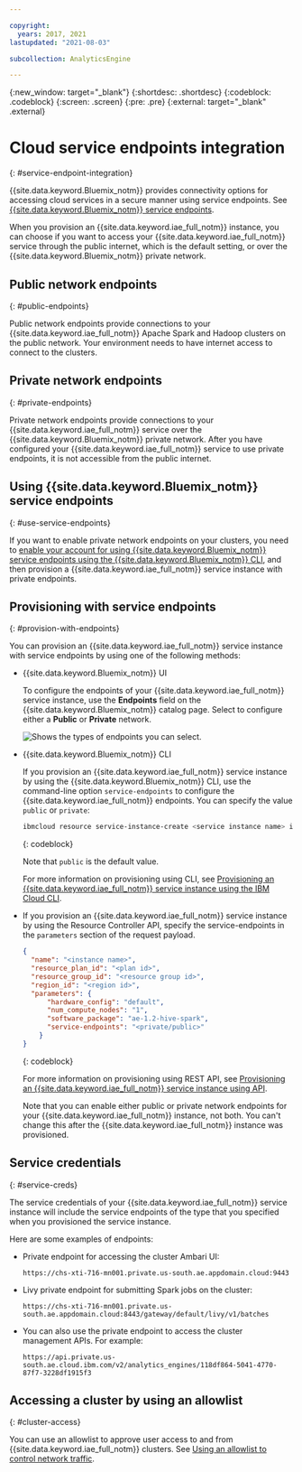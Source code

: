 ```yaml
---

copyright:
  years: 2017, 2021
lastupdated: "2021-08-03"

subcollection: AnalyticsEngine

---
```


<!-- Attribute definitions -->
{:new_window: target="_blank"}
{:shortdesc: .shortdesc}
{:codeblock: .codeblock}
{:screen: .screen}
{:pre: .pre}
{:external: target="_blank" .external}

# Cloud service endpoints integration
{: #service-endpoint-integration}

{{site.data.keyword.Bluemix_notm}} provides connectivity options for accessing cloud services in a secure manner using service endpoints. See [{{site.data.keyword.Bluemix_notm}} service endpoints](/docs/account?topic=account-vrf-service-endpoint).  

When you provision an {{site.data.keyword.iae_full_notm}} instance, you can choose if you want to access your {{site.data.keyword.iae_full_notm}} service through the public internet, which is the default setting, or over the {{site.data.keyword.Bluemix_notm}} private network.

## Public network endpoints
{: #public-endpoints}

Public network endpoints provide connections to your {{site.data.keyword.iae_full_notm}} Apache Spark and Hadoop clusters on the public network. Your environment needs to have internet access to connect to the clusters.

## Private network endpoints
{: #private-endpoints}

Private network endpoints provide connections to your {{site.data.keyword.iae_full_notm}} service over the {{site.data.keyword.Bluemix_notm}} private network. After you have configured your {{site.data.keyword.iae_full_notm}} service to use private endpoints, it is not accessible from the public internet.

## Using {{site.data.keyword.Bluemix_notm}} service endpoints
{: #use-service-endpoints}

If you want to enable private network endpoints on your clusters, you need to [enable your account for using {{site.data.keyword.Bluemix_notm}} service endpoints using the {{site.data.keyword.Bluemix_notm}} CLI](/docs/account?topic=account-vrf-service-endpoint&interface=cli#service-endpoint-cli), and then provision a {{site.data.keyword.iae_full_notm}} service instance with private endpoints.

## Provisioning with service endpoints
{: #provision-with-endpoints}

You can provision an {{site.data.keyword.iae_full_notm}} service instance with service endpoints by using one of the following methods:

- {{site.data.keyword.Bluemix_notm}} UI

    To configure the endpoints of your {{site.data.keyword.iae_full_notm}} service instance, use the **Endpoints** field on the {{site.data.keyword.Bluemix_notm}} catalog page. Select to configure either a **Public** or **Private** network.

    ![Shows the types of endpoints you can select.](images/service-endpoints.png)

- {{site.data.keyword.Bluemix_notm}} CLI

    If you provision an {{site.data.keyword.iae_full_notm}} service instance by using the {{site.data.keyword.Bluemix_notm}} CLI,  use the command-line option `service-endpoints` to configure the {{site.data.keyword.iae_full_notm}} endpoints. You can specify the value `public` or `private`:
    ```sh
    ibmcloud resource service-instance-create <service instance name> ibmanalyticsengine <plan_name> <region> -p @<path_to_JSON_file_with_cluster_parameters> --service-endpoints <private/public>
    ```
    {: codeblock}

    Note that `public` is the default value.

    For more information on provisioning using CLI, see [Provisioning an {{site.data.keyword.iae_full_notm}} service instance using the IBM Cloud CLI](/docs/AnalyticsEngine?topic=AnalyticsEngine-provisioning-IAE#creating-a-service-instance-using-the-ibm-cloud-command-line-interface).

- If you provision an {{site.data.keyword.iae_full_notm}} service instance by using the Resource Controller API, specify the service-endpoints in the `parameters` section of the request payload.
    ```json
    {
      "name": "<instance name>",
      "resource_plan_id": "<plan id>",
      "resource_group_id": "<resource group id>",
      "region_id": "<region id>",
      "parameters": {
          "hardware_config": "default",
          "num_compute_nodes": "1",
          "software_package": "ae-1.2-hive-spark",
          "service-endpoints": "<private/public>"
        }    
    }
    ```
    {: codeblock}

    For more information on provisioning using REST API, see [Provisioning an {{site.data.keyword.iae_full_notm}} service instance using API](/docs/AnalyticsEngine?topic=AnalyticsEngine-provisioning-IAE#creating-a-service-instance-using-the-resource-controller-rest-api).


    Note that you can enable either public or private network endpoints for your {{site.data.keyword.iae_full_notm}} instance, not both. You can't change this after the {{site.data.keyword.iae_full_notm}} instance was provisioned.

## Service credentials
{: #service-creds}

The service credentials of your {{site.data.keyword.iae_full_notm}} service instance will include the service endpoints of the type that you specified when you provisioned the service instance.

Here are some examples of endpoints:

- Private endpoint for accessing the cluster Ambari UI:
    ```text
    https://chs-xti-716-mn001.private.us-south.ae.appdomain.cloud:9443
    ```
- Livy private endpoint for submitting Spark jobs on the cluster:
    ```text
    https://chs-xti-716-mn001.private.us-south.ae.appdomain.cloud:8443/gateway/default/livy/v1/batches
    ```
- You can also use the private endpoint to access the cluster management APIs. For example:
    ```text
    https://api.private.us-south.ae.cloud.ibm.com/v2/analytics_engines/118df864-5041-4770-87f7-3228df1915f3
    ```

## Accessing a cluster by using an allowlist
{: #cluster-access}

You can use an allowlist to approve user access to and from  {{site.data.keyword.iae_full_notm}} clusters. See [Using an allowlist to control network traffic](/docs/AnalyticsEngine?topic=AnalyticsEngine-allowlist-to-cluster-access).
